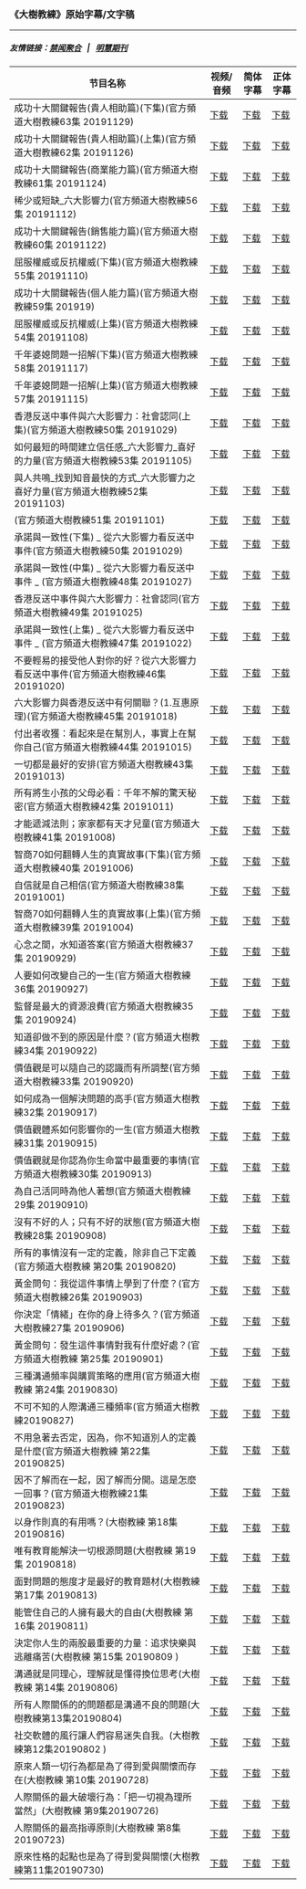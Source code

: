 ### 《大樹教練》原始字幕/文字稿
---
##### 友情链接：[禁闻聚合](https://github.com/gfw-breaker/banned-news) &nbsp;&nbsp;|&nbsp;&nbsp; [明慧期刊](https://github.com/gfw-breaker/mh-qikan) 
| 节目名称 | 视频/音频 | 简体字幕 | 正体字幕 |
|---|---|---|---|
| 成功十大關鍵報告(貴人相助篇)(下集)(官方頻道大樹教練63集 20191129) | [下载](https://y2mate.com/zh-cn/search/-I7cNZG8weQ) | [下载](../channels/bigtree/_-I7cNZG8weQ.srt?raw=true) | [下载](../channels/bigtree/_-I7cNZG8weQ.tw.srt?raw=true) | 
| 成功十大關鍵報告(貴人相助篇)(上集)(官方頻道大樹教練62集 20191126) | [下载](https://y2mate.com/zh-cn/search/6TUK2jXYrEA) | [下载](../channels/bigtree/_6TUK2jXYrEA.srt?raw=true) | [下载](../channels/bigtree/_6TUK2jXYrEA.tw.srt?raw=true) | 
| 成功十大關鍵報告(商業能力篇)(官方頻道大樹教練61集 20191124) | [下载](https://y2mate.com/zh-cn/search/tA7xlp_gvao) | [下载](../channels/bigtree/_tA7xlp_gvao.srt?raw=true) | [下载](../channels/bigtree/_tA7xlp_gvao.tw.srt?raw=true) | 
| 稀少或短缺_六大影響力(官方頻道大樹教練56集 20191112) | [下载](https://y2mate.com/zh-cn/search/c_u7Gc5JRnE) | [下载](../channels/bigtree/_c_u7Gc5JRnE.srt?raw=true) | [下载](../channels/bigtree/_c_u7Gc5JRnE.tw.srt?raw=true) | 
| 成功十大關鍵報告(銷售能力篇)(官方頻道大樹教練60集 20191122) | [下载](https://y2mate.com/zh-cn/search/ECMaxBqzB20) | [下载](../channels/bigtree/_ECMaxBqzB20.srt?raw=true) | [下载](../channels/bigtree/_ECMaxBqzB20.tw.srt?raw=true) | 
| 屈服權威或反抗權威(下集)(官方頻道大樹教練55集 20191110) | [下载](https://y2mate.com/zh-cn/search/mykcfS-QIJc) | [下载](../channels/bigtree/_mykcfS-QIJc.srt?raw=true) | [下载](../channels/bigtree/_mykcfS-QIJc.tw.srt?raw=true) | 
| 成功十大關鍵報告(個人能力篇)(官方頻道大樹教練59集 201919) | [下载](https://y2mate.com/zh-cn/search/qT58LYrsVZs) | [下载](../channels/bigtree/_qT58LYrsVZs.srt?raw=true) | [下载](../channels/bigtree/_qT58LYrsVZs.tw.srt?raw=true) | 
| 屈服權威或反抗權威(上集)(官方頻道大樹教練54集 20191108) | [下载](https://y2mate.com/zh-cn/search/ZuYdVKM_9rA) | [下载](../channels/bigtree/_ZuYdVKM_9rA.srt?raw=true) | [下载](../channels/bigtree/_ZuYdVKM_9rA.tw.srt?raw=true) | 
| 千年婆媳問題一招解(下集)(官方頻道大樹教練58集 20191117) | [下载](https://y2mate.com/zh-cn/search/KmuASWY-NHw) | [下载](../channels/bigtree/_KmuASWY-NHw.srt?raw=true) | [下载](../channels/bigtree/_KmuASWY-NHw.tw.srt?raw=true) | 
| 千年婆媳問題一招解(上集)(官方頻道大樹教練57集 20191115) | [下载](https://y2mate.com/zh-cn/search/7TxZhFanhO4) | [下载](../channels/bigtree/_7TxZhFanhO4.srt?raw=true) | [下载](../channels/bigtree/_7TxZhFanhO4.tw.srt?raw=true) | 
| 香港反送中事件與六大影響力：社會認同(上集)(官方頻道大樹教練50集 20191029) | [下载](https://y2mate.com/zh-cn/search/j8i1DE3PQfY) | [下载](../channels/bigtree/_j8i1DE3PQfY.srt?raw=true) | [下载](../channels/bigtree/_j8i1DE3PQfY.tw.srt?raw=true) | 
| 如何最短的時間建立信任感_六大影響力_喜好的力量(官方頻道大樹教練53集 20191105) | [下载](https://y2mate.com/zh-cn/search/WdnTj0cSFeg) | [下载](../channels/bigtree/_WdnTj0cSFeg.srt?raw=true) | [下载](../channels/bigtree/_WdnTj0cSFeg.tw.srt?raw=true) | 
| 與人共鳴_找到知音最快的方式_六大影響力之喜好力量(官方頻道大樹教練52集 20191103) | [下载](https://y2mate.com/zh-cn/search/CcsvVQXVtUA) | [下载](../channels/bigtree/_CcsvVQXVtUA.srt?raw=true) | [下载](../channels/bigtree/_CcsvVQXVtUA.tw.srt?raw=true) | 
| (官方頻道大樹教練51集 20191101) | [下载](https://y2mate.com/zh-cn/search/rzQV_CvLy5k) | [下载](../channels/bigtree/_rzQV_CvLy5k.srt?raw=true) | [下载](../channels/bigtree/_rzQV_CvLy5k.tw.srt?raw=true) | 
| 承諾與一致性(下集) _ 從六大影響力看反送中事件(官方頻道大樹教練50集 20191029) | [下载](https://y2mate.com/zh-cn/search/45Fm3cw5f-Q) | [下载](../channels/bigtree/_45Fm3cw5f-Q.srt?raw=true) | [下载](../channels/bigtree/_45Fm3cw5f-Q.tw.srt?raw=true) | 
| 承諾與一致性(中集) _ 從六大影響力看反送中事件 _ (官方頻道大樹教練48集 20191027) | [下载](https://y2mate.com/zh-cn/search/TXyGLfO9VDo) | [下载](../channels/bigtree/_TXyGLfO9VDo.srt?raw=true) | [下载](../channels/bigtree/_TXyGLfO9VDo.tw.srt?raw=true) | 
| 香港反送中事件與六大影響力：社會認同(官方頻道大樹教練49集 20191025) | [下载](https://y2mate.com/zh-cn/search/_aPO3y2ceoc) | [下载](../channels/bigtree/__aPO3y2ceoc.srt?raw=true) | [下载](../channels/bigtree/__aPO3y2ceoc.tw.srt?raw=true) | 
| 承諾與一致性(上集) _ 從六大影響力看反送中事件 _ (官方頻道大樹教練47集 20191022) | [下载](https://y2mate.com/zh-cn/search/A5R_sRXimwA) | [下载](../channels/bigtree/_A5R_sRXimwA.srt?raw=true) | [下载](../channels/bigtree/_A5R_sRXimwA.tw.srt?raw=true) | 
| 不要輕易的接受他人對你的好？從六大影響力看反送中事件(官方頻道大樹教練46集 20191020) | [下载](https://y2mate.com/zh-cn/search/n30TG1J66-8) | [下载](../channels/bigtree/_n30TG1J66-8.srt?raw=true) | [下载](../channels/bigtree/_n30TG1J66-8.tw.srt?raw=true) | 
| 六大影響力與香港反送中有何關聯？(1.互惠原理)(官方頻道大樹教練45集 20191018) | [下载](https://y2mate.com/zh-cn/search/1Q-1Na_ohLA) | [下载](../channels/bigtree/_1Q-1Na_ohLA.srt?raw=true) | [下载](../channels/bigtree/_1Q-1Na_ohLA.tw.srt?raw=true) | 
| 付出者收獲：看起來是在幫別人，事實上在幫你自己(官方頻道大樹教練44集 20191015) | [下载](https://y2mate.com/zh-cn/search/uZmF4Ud3IT4) | [下载](../channels/bigtree/_uZmF4Ud3IT4.srt?raw=true) | [下载](../channels/bigtree/_uZmF4Ud3IT4.tw.srt?raw=true) | 
| 一切都是最好的安排(官方頻道大樹教練43集 20191013) | [下载](https://y2mate.com/zh-cn/search/1b1XTQfT1No) | [下载](../channels/bigtree/_1b1XTQfT1No.srt?raw=true) | [下载](../channels/bigtree/_1b1XTQfT1No.tw.srt?raw=true) | 
| 所有將生小孩的父母必看：千年不解的驚天秘密(官方頻道大樹教練42集 20191011) | [下载](https://y2mate.com/zh-cn/search/-6L6D253q0k) | [下载](../channels/bigtree/_-6L6D253q0k.srt?raw=true) | [下载](../channels/bigtree/_-6L6D253q0k.tw.srt?raw=true) | 
| 才能遞減法則；家家都有天才兒童(官方頻道大樹教練41集 20191008) | [下载](https://y2mate.com/zh-cn/search/6NJNIMEnV7Y) | [下载](../channels/bigtree/_6NJNIMEnV7Y.srt?raw=true) | [下载](../channels/bigtree/_6NJNIMEnV7Y.tw.srt?raw=true) | 
| 智商70如何翻轉人生的真實故事(下集)(官方頻道大樹教練40集 20191006) | [下载](https://y2mate.com/zh-cn/search/19s-Bi_6-gg) | [下载](../channels/bigtree/_19s-Bi_6-gg.srt?raw=true) | [下载](../channels/bigtree/_19s-Bi_6-gg.tw.srt?raw=true) | 
| 自信就是自己相信(官方頻道大樹教練38集 20191001) | [下载](https://y2mate.com/zh-cn/search/sen5jCvobPM) | [下载](../channels/bigtree/_sen5jCvobPM.srt?raw=true) | [下载](../channels/bigtree/_sen5jCvobPM.tw.srt?raw=true) | 
| 智商70如何翻轉人生的真實故事(上集)(官方頻道大樹教練39集 20191004) | [下载](https://y2mate.com/zh-cn/search/CIo6pR1n6O8) | [下载](../channels/bigtree/_CIo6pR1n6O8.srt?raw=true) | [下载](../channels/bigtree/_CIo6pR1n6O8.tw.srt?raw=true) | 
| 心念之間，水知道答案(官方頻道大樹教練37集 20190929) | [下载](https://y2mate.com/zh-cn/search/7G8WNAguFDg) | [下载](../channels/bigtree/_7G8WNAguFDg.srt?raw=true) | [下载](../channels/bigtree/_7G8WNAguFDg.tw.srt?raw=true) | 
| 人要如何改變自己的一生(官方頻道大樹教練36集 20190927) | [下载](https://y2mate.com/zh-cn/search/P3CSZbbnr3E) | [下载](../channels/bigtree/_P3CSZbbnr3E.srt?raw=true) | [下载](../channels/bigtree/_P3CSZbbnr3E.tw.srt?raw=true) | 
| 監督是最大的資源浪費(官方頻道大樹教練35集 20190924) | [下载](https://y2mate.com/zh-cn/search/vygeTycxGOs) | [下载](../channels/bigtree/_vygeTycxGOs.srt?raw=true) | [下载](../channels/bigtree/_vygeTycxGOs.tw.srt?raw=true) | 
| 知道卻做不到的原因是什麼？(官方頻道大樹教練34集 20190922) | [下载](https://y2mate.com/zh-cn/search/89Ka8amQ6vM) | [下载](../channels/bigtree/_89Ka8amQ6vM.srt?raw=true) | [下载](../channels/bigtree/_89Ka8amQ6vM.tw.srt?raw=true) | 
| 價值觀是可以隨自己的認識而有所調整(官方頻道大樹教練33集 20190920) | [下载](https://y2mate.com/zh-cn/search/ABPtVZfatZ8) | [下载](../channels/bigtree/_ABPtVZfatZ8.srt?raw=true) | [下载](../channels/bigtree/_ABPtVZfatZ8.tw.srt?raw=true) | 
| 如何成為一個解決問題的高手(官方頻道大樹教練32集 20190917) | [下载](https://y2mate.com/zh-cn/search/c5-Z-jP8YHM) | [下载](../channels/bigtree/_c5-Z-jP8YHM.srt?raw=true) | [下载](../channels/bigtree/_c5-Z-jP8YHM.tw.srt?raw=true) | 
| 價值觀體系如何影響你的一生(官方頻道大樹教練31集 20190915) | [下载](https://y2mate.com/zh-cn/search/ZoYBTyABxPY) | [下载](../channels/bigtree/_ZoYBTyABxPY.srt?raw=true) | [下载](../channels/bigtree/_ZoYBTyABxPY.tw.srt?raw=true) | 
| 價值觀就是你認為你生命當中最重要的事情(官方頻道大樹教練30集 20190913) | [下载](https://y2mate.com/zh-cn/search/Uwzzpl0o4fE) | [下载](../channels/bigtree/_Uwzzpl0o4fE.srt?raw=true) | [下载](../channels/bigtree/_Uwzzpl0o4fE.tw.srt?raw=true) | 
| 為自己活同時為他人著想(官方頻道大樹教練29集 20190910) | [下载](https://y2mate.com/zh-cn/search/C_HOSHKS60o) | [下载](../channels/bigtree/_C_HOSHKS60o.srt?raw=true) | [下载](../channels/bigtree/_C_HOSHKS60o.tw.srt?raw=true) | 
| 沒有不好的人；只有不好的狀態(官方頻道大樹教練28集 20190908) | [下载](https://y2mate.com/zh-cn/search/1s2kjYKkYaU) | [下载](../channels/bigtree/_1s2kjYKkYaU.srt?raw=true) | [下载](../channels/bigtree/_1s2kjYKkYaU.tw.srt?raw=true) | 
| 所有的事情沒有一定的定義，除非自己下定義(官方頻道大樹教練 第20集 20190820) | [下载](https://y2mate.com/zh-cn/search/_oFJh_5YUDg) | [下载](../channels/bigtree/__oFJh_5YUDg.srt?raw=true) | [下载](../channels/bigtree/__oFJh_5YUDg.tw.srt?raw=true) | 
| 黃金問句：我從這件事情上學到了什麼？(官方頻道大樹教練26集 20190903) | [下载](https://y2mate.com/zh-cn/search/3Nvc3W6AKCs) | [下载](../channels/bigtree/_3Nvc3W6AKCs.srt?raw=true) | [下载](../channels/bigtree/_3Nvc3W6AKCs.tw.srt?raw=true) | 
| 你決定「情緒」在你的身上待多久？(官方頻道大樹教練27集 20190906) | [下载](https://y2mate.com/zh-cn/search/y3zTqdt5LnE) | [下载](../channels/bigtree/_y3zTqdt5LnE.srt?raw=true) | [下载](../channels/bigtree/_y3zTqdt5LnE.tw.srt?raw=true) | 
| 黃金問句：發生這件事情對我有什麼好處？(官方頻道大樹教練 第25集 20190901) | [下载](https://y2mate.com/zh-cn/search/ftAiwrdRXk8) | [下载](../channels/bigtree/_ftAiwrdRXk8.srt?raw=true) | [下载](../channels/bigtree/_ftAiwrdRXk8.tw.srt?raw=true) | 
| 三種溝通頻率與購買策略的應用(官方頻道大樹教練 第24集 20190830) | [下载](https://y2mate.com/zh-cn/search/ziM4Af3bLY0) | [下载](../channels/bigtree/_ziM4Af3bLY0.srt?raw=true) | [下载](../channels/bigtree/_ziM4Af3bLY0.tw.srt?raw=true) | 
| 不可不知的人際溝通三種頻率(官方頻道大樹教練20190827) | [下载](https://y2mate.com/zh-cn/search/axGGsHXhX5I) | [下载](../channels/bigtree/_axGGsHXhX5I.srt?raw=true) | [下载](../channels/bigtree/_axGGsHXhX5I.tw.srt?raw=true) | 
| 不用急著去否定，因為，你不知道別人的定義是什麼(官方頻道大樹教練 第22集 20190825) | [下载](https://y2mate.com/zh-cn/search/yOXn7OwxLms) | [下载](../channels/bigtree/_yOXn7OwxLms.srt?raw=true) | [下载](../channels/bigtree/_yOXn7OwxLms.tw.srt?raw=true) | 
| 因不了解而在一起，因了解而分開。這是怎麼一回事？(官方頻道大樹教練21集 20190823) | [下载](https://y2mate.com/zh-cn/search/DMaPaQNKAZQ) | [下载](../channels/bigtree/_DMaPaQNKAZQ.srt?raw=true) | [下载](../channels/bigtree/_DMaPaQNKAZQ.tw.srt?raw=true) | 
| 以身作則真的有用嗎？(大樹教練 第18集 20190816) | [下载](https://y2mate.com/zh-cn/search/k7bPFeeIwwA) | [下载](../channels/bigtree/_k7bPFeeIwwA.srt?raw=true) | [下载](../channels/bigtree/_k7bPFeeIwwA.tw.srt?raw=true) | 
| 唯有教育能解決一切根源問題(大樹教練 第19集 20190818) | [下载](https://y2mate.com/zh-cn/search/jmS9Cdk8WcA) | [下载](../channels/bigtree/_jmS9Cdk8WcA.srt?raw=true) | [下载](../channels/bigtree/_jmS9Cdk8WcA.tw.srt?raw=true) | 
| 面對問題的態度才是最好的教育題材(大樹教練 第17集 20190813) | [下载](https://y2mate.com/zh-cn/search/6bUvrn_8WL8) | [下载](../channels/bigtree/_6bUvrn_8WL8.srt?raw=true) | [下载](../channels/bigtree/_6bUvrn_8WL8.tw.srt?raw=true) | 
| 能管住自己的人擁有最大的自由(大樹教練 第16集 20190811) | [下载](https://y2mate.com/zh-cn/search/XnivzweK8aU) | [下载](../channels/bigtree/_XnivzweK8aU.srt?raw=true) | [下载](../channels/bigtree/_XnivzweK8aU.tw.srt?raw=true) | 
| 決定你人生的兩股最重要的力量：追求快樂與逃離痛苦(大樹教練 第15集 20190809 ) | [下载](https://y2mate.com/zh-cn/search/GX_vw7nUv3M) | [下载](../channels/bigtree/_GX_vw7nUv3M.srt?raw=true) | [下载](../channels/bigtree/_GX_vw7nUv3M.tw.srt?raw=true) | 
| 溝通就是同理心，理解就是懂得換位思考(大樹教練 第14集 20190806) | [下载](https://y2mate.com/zh-cn/search/_X9eVL59Kx0) | [下载](../channels/bigtree/__X9eVL59Kx0.srt?raw=true) | [下载](../channels/bigtree/__X9eVL59Kx0.tw.srt?raw=true) | 
| 所有人際關係的的問題都是溝通不良的問題(大樹教練第13集20190804) | [下载](https://y2mate.com/zh-cn/search/gSfYY9qYnt0) | [下载](../channels/bigtree/_gSfYY9qYnt0.srt?raw=true) | [下载](../channels/bigtree/_gSfYY9qYnt0.tw.srt?raw=true) | 
| 社交軟體的風行讓人們容易迷失自我。(大樹教練第12集20190802 ) | [下载](https://y2mate.com/zh-cn/search/Gqqet9bifTY) | [下载](../channels/bigtree/_Gqqet9bifTY.srt?raw=true) | [下载](../channels/bigtree/_Gqqet9bifTY.tw.srt?raw=true) | 
| 原來人類一切行為都是為了得到愛與關懷而存在(大樹教練 第10集 20190728) | [下载](https://y2mate.com/zh-cn/search/wtjKbpaQ85Q) | [下载](../channels/bigtree/_wtjKbpaQ85Q.srt?raw=true) | [下载](../channels/bigtree/_wtjKbpaQ85Q.tw.srt?raw=true) | 
| 人際關係的最大破壞行為：「把一切視為理所當然」(大樹教練 第9集20190726) | [下载](https://y2mate.com/zh-cn/search/0oUt0fY3bo4) | [下载](../channels/bigtree/_0oUt0fY3bo4.srt?raw=true) | [下载](../channels/bigtree/_0oUt0fY3bo4.tw.srt?raw=true) | 
| 人際關係的最高指導原則(大樹教練 第8集20190723) | [下载](https://y2mate.com/zh-cn/search/N5kkAQgpa3c) | [下载](../channels/bigtree/_N5kkAQgpa3c.srt?raw=true) | [下载](../channels/bigtree/_N5kkAQgpa3c.tw.srt?raw=true) | 
| 原來性格的起點也是為了得到愛與關懷(大樹教練第11集20190730) | [下载](https://y2mate.com/zh-cn/search/4h8uzo9Ifjg) | [下载](../channels/bigtree/_4h8uzo9Ifjg.srt?raw=true) | [下载](../channels/bigtree/_4h8uzo9Ifjg.tw.srt?raw=true) | 
